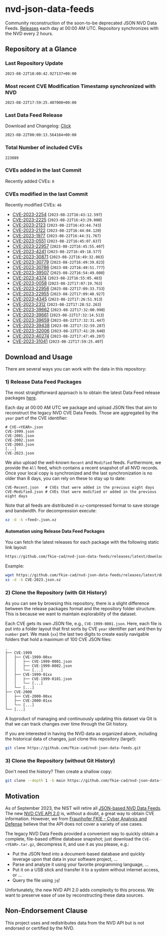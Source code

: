 # nvd-json-data-feeds

Community reconstruction of the soon-to-be deprecated JSON NVD Data Feeds. 
[Releases](https://github.com/fkie-cad/nvd-json-data-feeds/releases/latest) each day at 00:00 AM UTC.
Repository synchronizes with the NVD every 2 hours.

## Repository at a Glance

### Last Repository Update

```plain
2023-08-22T18:00:42.927137+00:00
```

### Most recent CVE Modification Timestamp synchronized with NVD

```plain
2023-08-22T17:59:25.407000+00:00
```

### Last Data Feed Release

Download and Changelog: [Click](https://github.com/fkie-cad/nvd-json-data-feeds/releases/latest)

```plain
2023-08-22T00:00:13.564184+00:00
```

### Total Number of included CVEs

```plain
223089
```

### CVEs added in the last Commit

Recently added CVEs: `0`



### CVEs modified in the last Commit

Recently modified CVEs: `46`

* [CVE-2023-2254](CVE-2023/CVE-2023-22xx/CVE-2023-2254.json) (`2023-08-22T16:43:12.597`)
* [CVE-2023-2225](CVE-2023/CVE-2023-22xx/CVE-2023-2225.json) (`2023-08-22T16:43:29.000`)
* [CVE-2023-2123](CVE-2023/CVE-2023-21xx/CVE-2023-2123.json) (`2023-08-22T16:43:44.743`)
* [CVE-2023-2122](CVE-2023/CVE-2023-21xx/CVE-2023-2122.json) (`2023-08-22T16:44:04.120`)
* [CVE-2023-1977](CVE-2023/CVE-2023-19xx/CVE-2023-1977.json) (`2023-08-22T16:44:31.767`)
* [CVE-2023-0551](CVE-2023/CVE-2023-05xx/CVE-2023-0551.json) (`2023-08-22T16:45:07.637`)
* [CVE-2023-22957](CVE-2023/CVE-2023-229xx/CVE-2023-22957.json) (`2023-08-22T16:45:55.407`)
* [CVE-2023-4241](CVE-2023/CVE-2023-42xx/CVE-2023-4241.json) (`2023-08-22T16:49:18.577`)
* [CVE-2023-30871](CVE-2023/CVE-2023-308xx/CVE-2023-30871.json) (`2023-08-22T16:49:32.083`)
* [CVE-2023-30779](CVE-2023/CVE-2023-307xx/CVE-2023-30779.json) (`2023-08-22T16:49:39.823`)
* [CVE-2023-30786](CVE-2023/CVE-2023-307xx/CVE-2023-30786.json) (`2023-08-22T16:49:51.777`)
* [CVE-2023-39507](CVE-2023/CVE-2023-395xx/CVE-2023-39507.json) (`2023-08-22T16:54:49.080`)
* [CVE-2023-4374](CVE-2023/CVE-2023-43xx/CVE-2023-4374.json) (`2023-08-22T16:55:05.483`)
* [CVE-2023-0058](CVE-2023/CVE-2023-00xx/CVE-2023-0058.json) (`2023-08-22T17:07:19.763`)
* [CVE-2023-22956](CVE-2023/CVE-2023-229xx/CVE-2023-22956.json) (`2023-08-22T17:09:33.733`)
* [CVE-2023-22955](CVE-2023/CVE-2023-229xx/CVE-2023-22955.json) (`2023-08-22T17:09:40.927`)
* [CVE-2023-4345](CVE-2023/CVE-2023-43xx/CVE-2023-4345.json) (`2023-08-22T17:26:51.913`)
* [CVE-2023-2312](CVE-2023/CVE-2023-23xx/CVE-2023-2312.json) (`2023-08-22T17:28:52.263`)
* [CVE-2023-39662](CVE-2023/CVE-2023-396xx/CVE-2023-39662.json) (`2023-08-22T17:32:00.990`)
* [CVE-2023-39661](CVE-2023/CVE-2023-396xx/CVE-2023-39661.json) (`2023-08-22T17:32:14.513`)
* [CVE-2023-39659](CVE-2023/CVE-2023-396xx/CVE-2023-39659.json) (`2023-08-22T17:32:31.447`)
* [CVE-2023-39438](CVE-2023/CVE-2023-394xx/CVE-2023-39438.json) (`2023-08-22T17:32:59.287`)
* [CVE-2023-32006](CVE-2023/CVE-2023-320xx/CVE-2023-32006.json) (`2023-08-22T17:41:28.640`)
* [CVE-2023-40274](CVE-2023/CVE-2023-402xx/CVE-2023-40274.json) (`2023-08-22T17:47:49.207`)
* [CVE-2023-31041](CVE-2023/CVE-2023-310xx/CVE-2023-31041.json) (`2023-08-22T17:59:25.407`)


## Download and Usage

There are several ways you can work with the data in this repository:

### 1) Release Data Feed Packages

The most straightforward approach is to obtain the latest Data Feed release packages [here](https://github.com/fkie-cad/nvd-json-data-feeds/releases/latest).

Each day at 00:00 AM UTC we package and upload JSON files that aim to reconstruct the legacy NVD CVE Data Feeds.
Those are aggregated by the `year` part of the CVE identifier:

```
# CVE-<YEAR>.json
CVE-1999.json
CVE-2001.json
CVE-2002.json
CVE-2003.json
[...]
CVE-2023.json
```

We also upload the well-known `Recent` and `Modified` feeds.
Furthermore, we provide the `All` feed, which contains a recent snapshot of all NVD records.
Once your local copy is synchronized and the last synchronization is no older than 8 days, you can rely on these to stay up to date:

```plain
CVE-Recent.json   # CVEs that were added in the previous eight days
CVE-Modified.json # CVEs that were modified or added in the previous eight days
```

Note that all feeds are distributed in `xz`-compressed format to save storage and bandwidth.
For decompression execute:

```sh
xz -d -k <feed>.json.xz
```


#### Automation using Release Data Feed Packages

You can fetch the latest releases for each package with the following static link layout:

```sh
https://github.com/fkie-cad/nvd-json-data-feeds/releases/latest/download/CVE-<YEAR>.json.xz
```

Example:

```sh
wget https://github.com/fkie-cad/nvd-json-data-feeds/releases/latest/download/CVE-2023.json.xz
xz -d -k CVE-2023.json.xz
```

### 2) Clone the Repository (with Git History)

As you can see by browsing this repository, there is a slight difference between the release packages format and the repository folder structure.
This is because we want to maintain explorability of the dataset.

Each CVE gets its own JSON file, e.g., `CVE-1999-0001.json`.
Here, each file is put into a folder layout that first sorts by CVE `year` identifier part and then by `number` part.
We mask (`xx`) the last two digits to create easily navigable folders that hold a maximum of 100 CVE JSON files:

```plain
.
├── CVE-1999
│   ├── CVE-1999-00xx
│   │   ├── CVE-1999-0001.json
│   │   ├── CVE-1999-0002.json
│   │   └── [...]
│   ├── CVE-1999-01xx
│   │   ├── CVE-1999-0101.json
│   │   └── [...]
│   └── [...]
├── CVE-2000
│   ├── CVE-2000-00xx
│   ├── CVE-2000-01xx
│   └── [...]
└── [...]
```

A byproduct of managing and continuously updating this dataset via Git is that we can track changes over time through the Git history.

If you are interested in having the NVD data as organized above, including the historical data of changes, just clone this repository (large!):

```sh
git clone https://github.com/fkie-cad/nvd-json-data-feeds.git
```

### 3) Clone the Repository (without Git History)

Don't need the history? Then create a shallow copy:

```sh
git clone --depth 1 -b main https://github.com/fkie-cad/nvd-json-data-feeds.git
```

## Motivation

As of September 2023, the NIST will retire all [JSON-based NVD Data Feeds](https://nvd.nist.gov/vuln/data-feeds#divRetirementBanner-1).
The new [NVD CVE API 2.0](https://nvd.nist.gov/developers/vulnerabilities) is, without a doubt, a great way to obtain CVE information.
However, we from [Fraunhofer FKIE - Cyber Analysis and Defense](https://www.fkie.fraunhofer.de/en/departments/cad.html) believe that the API does not cover a variety of use cases.

The legacy NVD Data Feeds provided a convenient way to quickly obtain a complete, file-based offline database snapshot; just download the `CVE-<YEAR>.tar.gz`, decompress it, and use it as you please, e.g.:

* Put the JSON feed into a document-based database and quickly leverage upon that data in your software project, ...
* Parse and analyze it using your favorite programming language, ...
* Put it on a USB stick and transfer it to a system without internet access, or ...
* Query the file using `jq`!

Unfortunately, the new NVD API 2.0 adds complexity to this process.
We want to preserve ease of use by reconstructing these data sources.

## Non-Endorsement Clause

This project uses and redistributes data from the NVD API but is not endorsed or certified by the NVD.